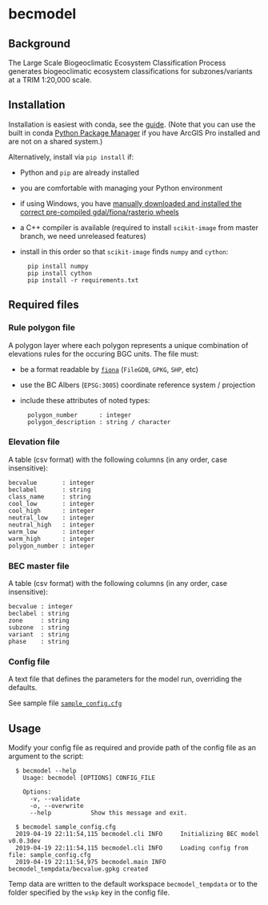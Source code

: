 # becmodel

## Background

The Large Scale Biogeoclimatic Ecosystem Classification Process generates biogeoclimatic ecosystem classifications for subzones/variants at a TRIM 1:20,000 scale.


## Installation

Installation is easiest with conda, see the [guide](doc/conda_guide.md). (Note that you can use the built in conda [Python Package Manager](https://pro.arcgis.com/en/pro-app/arcpy/get-started/what-is-conda.htm) if you have ArcGIS Pro installed and are not on a shared system.)

Alternatively, install via `pip install` if:

- Python and `pip` are already installed
- you are comfortable with managing your Python environment
- if using Windows, you have [manually downloaded and installed the correct pre-compiled gdal/fiona/rasterio wheels](https://www.lfd.uci.edu/~gohlke/pythonlibs/#gdal)
- a C++ compiler is available (required to install `scikit-image` from master branch, we need unreleased features)
- install in this order so that `scikit-image` finds `numpy` and `cython`:

        pip install numpy
        pip install cython
        pip install -r requirements.txt


## Required files

### Rule polygon file

A polygon layer where each polygon represents a unique combination of elevations rules for the occuring BGC units. The file must:

- be a format readable by [`fiona`](https://github.com/Toblerity/Fiona) (`FileGDB`, `GPKG`, `SHP`, etc)
- use the BC Albers (`EPSG:3005`) coordinate reference system / projection
- include these attributes of noted types:

        polygon_number      : integer
        polygon_description : string / character

### Elevation file

A table (csv format) with the following columns (in any order, case insensitive):


    becvalue       : integer
    beclabel       : string
    class_name     : string
    cool_low       : integer
    cool_high      : integer
    neutral_low    : integer
    neutral_high   : integer
    warm_low       : integer
    warm_high      : integer
    polygon_number : integer



### BEC master file

A table (csv format) with the following columns (in any order, case insensitive):

    becvalue : integer
    beclabel : string
    zone     : string
    subzone  : string
    variant  : string
    phase    : string


### Config file

A text file that defines the parameters for the model run, overriding the defaults.

See sample file [`sample_config.cfg`](sample_config.cfg)



## Usage

Modify your config file as required and provide path of the config file as an argument to the script:

      $ becmodel --help
        Usage: becmodel [OPTIONS] CONFIG_FILE

        Options:
          -v, --validate
          -o, --overwrite
          --help           Show this message and exit.

      $ becmodel sample_config.cfg
      2019-04-19 22:11:54,115 becmodel.cli INFO     Initializing BEC model v0.0.3dev
      2019-04-19 22:11:54,115 becmodel.cli INFO     Loading config from file: sample_config.cfg
      2019-04-19 22:11:54,975 becmodel.main INFO     becmodel_tempdata/becvalue.gpkg created

Temp data are written to the default workspace `becmodel_tempdata` or to the folder specified by the `wskp` key in the config file.